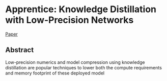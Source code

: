 # Apprentice: Knowledge Distillation with Low-Precision Networks

[Paper](https://arxiv.org/pdf/1711.05852.pdf)

## Abstract

Low-precision numerics and model compression using knowledge distillation are popular techniques to lower both the compute requirements and memory footprint of these deployed model